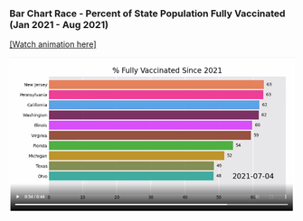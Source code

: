 ### Bar Chart Race - Percent of State Population Fully Vaccinated (Jan 2021 - Aug 2021)

[[Watch animation here]](https://youtu.be/4DNAFFFUfOI)

![ScreenShot](vacc.PNG)

